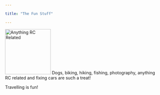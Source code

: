 ```yaml
---

title: "The Fun Stuff"

---
```


<img src="/website/images/RCthumb.png" alt="Anything RC Related" title="imageT" height="150" width="150"/>  
Dogs, biking, hiking, fishing, photography, anything RC related and fixing cars are such a treat!  

Travelling is fun!
